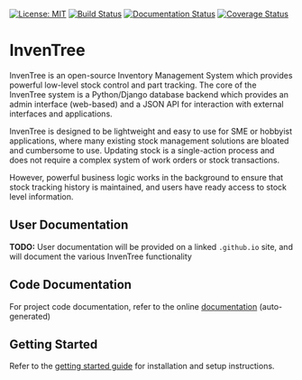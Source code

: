 [![License: MIT](https://img.shields.io/badge/License-MIT-yellow.svg)](https://opensource.org/licenses/MIT) [![Build Status](https://travis-ci.org/inventree/InvenTree.svg?branch=master)](https://travis-ci.org/inventree/InvenTree) [![Documentation Status](https://readthedocs.org/projects/inventree/badge/?version=latest)](https://inventree.readthedocs.io/en/latest/?badge=latest) [![Coverage Status](https://coveralls.io/repos/github/inventree/InvenTree/badge.svg)](https://coveralls.io/github/inventree/InvenTree)

# InvenTree 
InvenTree is an open-source Inventory Management System which provides powerful low-level stock control and part tracking. The core of the InvenTree system is a Python/Django database backend which provides an admin interface (web-based) and a JSON API for interaction with external interfaces and applications.

InvenTree is designed to be lightweight and easy to use for SME or hobbyist applications, where many existing stock management solutions are bloated and cumbersome to use. Updating stock is a single-action process and does not require a complex system of work orders or stock transactions. 

However, powerful business logic works in the background to ensure that stock tracking history is maintained, and users have ready access to stock level information.

## User Documentation

**TODO:** User documentation will be provided on a linked ```.github.io``` site, and will document the various InvenTree functionality

## Code Documentation

For project code documentation, refer to the online [documentation](http://inventree.readthedocs.io/en/latest/) (auto-generated)

## Getting Started

Refer to the [getting started guide](https://inventree.readthedocs.io/en/latest/start.html) for installation and setup instructions.
